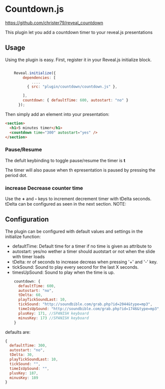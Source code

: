 # Countdown.js

https://github.com/christer79/reveal_countdown

This plugin let you add a countdown timer to your reveal.js presentations

## Usage

Using the plugin is easy. First, register it in your Reveal.js initialize block.

```javascript

    Reveal.initialize({
        dependencies: [
            ....
          { src: "plugin/countdown/countdown.js" },

        ],
        countdown: { defaultTime: 600, autostart: "no" }
      });

```

Then simply add an element into your presentation:

```html
<section>
  <h1>5 minutes timer</h1>
  <countdown time="300" autostart="yes" />
</section>
```

### Pause/Resume

The defult keybinding to toggle pause/resume the timer is **t**

The timer will also pause when th epresentation is paused by pressing the period dot.

### increase Decrease counter time

Use the **+** and **-** keys to increment decrement timer with tDelta seconds. tDelta can be configured as seen in the next section. NOTE: 

## Configuration

The plugin can be configured with default values and settings in the initialize function:

- defaultTime: Default time for a timer if no time is given as attribute to <countodwn/>
- autostart: yes/no wether a timer should auotstart or not when the slide with timer loads
- tDelta: nr of seconds to increase decreas when pressing '+' and '-' key.
- tickSound: Sound to play every second for the last X seconds.
- timesUpSound: Sound to play when the time is up.

```javascript
    countdown: {
      defaultTime: 600,
      autostart: "no",
      tDelta: 60,
      playTickSoundLast: 10,
      tickSound: "http://soundbible.com/grab.php?id=2044&type=mp3",
      timeIsUpSound: "http://soundbible.com/grab.php?id=1746&type=mp3",
      plusKey: 171, //SPANISH keyboard
      minusKey: 173 //SPANISH keyboard
    }
```

defaults are:

```javascript
{
  defaultTime: 300,
  autostart: "no",
  tDelta: 30,
  playTickSoundLast: 10,
  tickSound: "",
  timeIsUpSound: "",
  plusKey: 187,
  minusKey: 189
}
```
